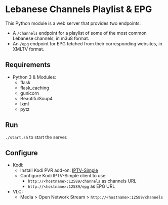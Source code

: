 # Lebanese Channels Playlist & EPG

This Python module is a web server that provides two endpoints:
- A `/channels` endpoint for a playlist of some of the most common Lebanese channels, in m3u8 format.
- An `/epg` endpoint for EPG fetched from their corresponding websites, in XMLTV format.

## Requirements
- Python 3 & Modules:
  - flask
  - flask_caching
  - gunicorn
  - BeautifulSoup4
  - lxml
  - pytz

## Run
`./start.sh` to start the server.

## Configure
- Kodi:
  - Install Kodi PVR add-on: [IPTV-Simple](http://kodi.wiki/view/Add-on:IPTV_Simple_Client)
  - Configure Kodi IPTV-Simple client to use:
    - `http://<hostname>:12589/channels` as channels URL
    - `http://<hostname>:12589/epg` as EPG URL
- VLC:
  - Media > Open Network Stream > `http://<hostname>:12589/channels`